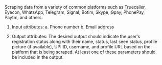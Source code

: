 Scraping data from a variety of common platforms such as Truecaller, Eyecon, WhatsApp, Telegram, 
Signal, Botim, Skype, Gpay, PhonePay, Paytm, and others. 
 
1) Input attributes: 
a. Phone number
b. Email address 
 
2) Output attributes: 
The desired output should indicate the user's registration status along with their name, status, last seen 
status, profile picture (if available), UPI ID, username, and profile URL based on the platform that is being 
scraped. At least one of these parameters should be included in the output.
